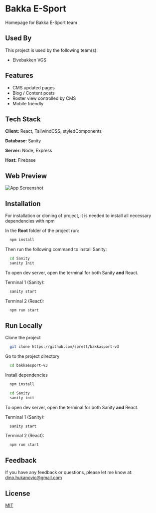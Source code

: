 
# Bakka E-Sport

Homepage for Bakka E-Sport team


## Used By

This project is used by the following team(s):

- Elvebakken VGS


## Features

- CMS updated pages
- Blog / Content posts
- Roster view controlled by CMS
- Mobile friendly


## Tech Stack

**Client:** React, TailwindCSS, styledComponents

**Database:** Sanity

**Server:** Node, Express

**Host:** Firebase

## Web Preview

![App Screenshot](https://cdn.discordapp.com/attachments/886324155266510919/943271468500938802/localhost-Medium-Screen-1024x800.png)


## Installation

For installation or cloning of project, 
it is needed to install all necessary dependencies with npm

In the **Root** folder of the project run:

```bash
  npm install
```
Then run the following command to install Sanity:

```bash
  cd Sanity
  sanity Init
```

To open dev server, open the terminal for both Sanity **and** React.

Terminal 1 (Sanity):

```bash
  sanity start
```

Terminal 2 (React):

```bash
  npm run start
```
## Run Locally

Clone the project

```bash
  git clone https://github.com/sprett/bakkasport-v3
```

Go to the project directory

```bash
  cd bakkaesport-v3
```

Install dependencies

```bash
  npm install
```
```bash
  cd Sanity
  sanity init
```

To open dev server, open the terminal for both Sanity **and** React.

Terminal 1 (Sanity):

```bash
  sanity start
```

Terminal 2 (React):

```bash
  npm run start
```


## Feedback

If you have any feedback or questions, 
please let me know at: dino.hukanovic@gmail.com


## License

[MIT](https://github.com/sprett/bakkasport-v3/blob/add-license-1/LICENSE)

